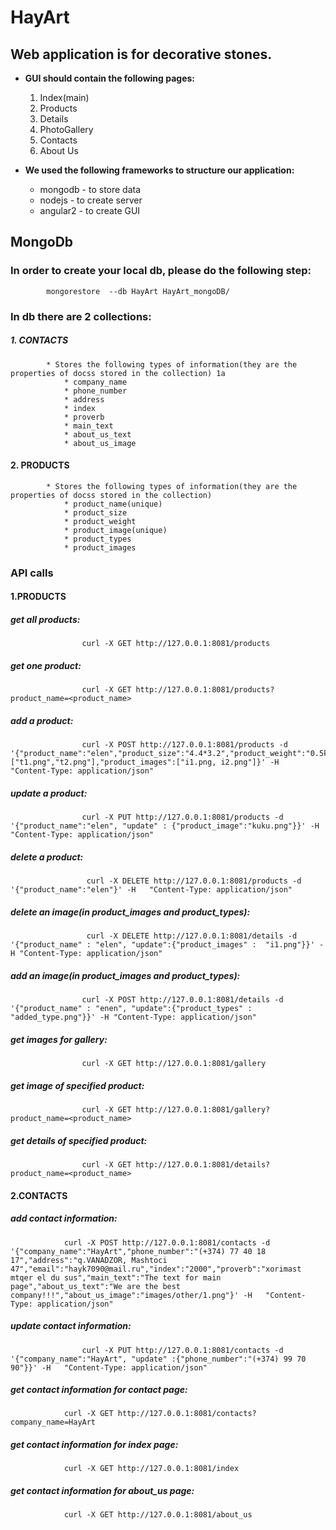 # HayArt

## Web application is for decorative stones.

* **GUI should contain the following pages:**
    1.  Index(main)
    2.  Products
    3.  Details
    4.  PhotoGallery
    5.  Contacts
    6.  About Us

* **We used the following frameworks to structure our application:**
	* mongodb - to store data
	* nodejs - to create server
	* angular2 - to create GUI


## MongoDb

###	In order to create your local db, please do the following step:

```
		mongorestore  --db HayArt HayArt_mongoDB/
```

###	In db there are 2 collections:

#####	1. CONTACTS
			* Stores the following types of information(they are the properties of docss stored in the collection) 1a
				* company_name
				* phone_number
				* address
				* index
				* proverb
				* main_text
				* about_us_text
				* about_us_image

####	2. PRODUCTS
			* Stores the following types of information(they are the properties of docss stored in the collection)
				* product_name(unique)
				* product_size
				* product_weight
				* product_image(unique)
				* product_types
				* product_images

### API calls
####	 1.PRODUCTS
#####	get all products:

```
				curl -X GET http://127.0.0.1:8081/products
```

#####	get one product:

```
				curl -X GET http://127.0.0.1:8081/products?product_name=<product_name>
```

#####	add a product:

```
				curl -X POST http://127.0.0.1:8081/products -d '{"product_name":"elen","product_size":"4.4*3.2","product_weight":"0.5kg","product_image":"enenikos.gpg","product_types":["t1.png","t2.png"],"product_images":["i1.png, i2.png"]}' -H   "Content-Type: application/json"
```

#####	update a product:

```
				curl -X PUT http://127.0.0.1:8081/products -d '{"product_name":"elen", "update" : {"product_image":"kuku.png"}}' -H   "Content-Type: application/json"
```

#####	delete a product:

```
				 curl -X DELETE http://127.0.0.1:8081/products -d '{"product_name":"elen"}' -H   "Content-Type: application/json"
```
#####	delete an image(in product_images and product_types):
```
				 curl -X DELETE http://127.0.0.1:8081/details -d '{"product_name" : "elen", "update":{"product_images" :  "i1.png"}}' -H "Content-Type: application/json"
```
#####	add an image(in product_images and product_types):

```
				curl -X POST http://127.0.0.1:8081/details -d '{"product_name" : "enen", "update":{"product_types" :  "added_type.png"}}' -H "Content-Type: application/json"
```
#####	get images for gallery:

```
				curl -X GET http://127.0.0.1:8081/gallery
```
#####	get image of specified product:

```
				curl -X GET http://127.0.0.1:8081/gallery?product_name=<product_name>
```
#####	get details of specified product:

```
				curl -X GET http://127.0.0.1:8081/details?product_name=<product_name>
```
####	 2.CONTACTS

#####	 add contact information:
```
			curl -X POST http://127.0.0.1:8081/contacts -d '{"company_name":"HayArt","phone_number":"(+374) 77 40 18 17","address":"q.VANADZOR, Mashtoci 47","email":"hayk7090@mail.ru","index":"2000","proverb":"xorimast mtqer el du sus","main_text":"The text for main page","about_us_text":"We are the best company!!!","about_us_image":"images/other/1.png"}' -H   "Content-Type: application/json" 	
```
#####	 update contact information:
```
				curl -X PUT http://127.0.0.1:8081/contacts -d '{"company_name":"HayArt", "update" :{"phone_number":"(+374) 99 70 90"}}' -H   "Content-Type: application/json" 
```
#####	 get contact information for contact page:
```
			curl -X GET http://127.0.0.1:8081/contacts?company_name=HayArt
```
#####	 get contact information for index page:
```
			curl -X GET http://127.0.0.1:8081/index
```
#####	 get contact information for about_us page:
```
			curl -X GET http://127.0.0.1:8081/about_us
```
